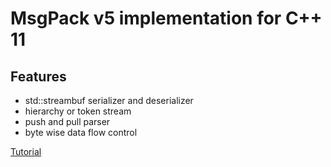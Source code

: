 # MsgPack v5 implementation for C++ 11

## Features
* std::streambuf serializer and deserializer
* hierarchy or token stream
* push and pull parser
* byte wise data flow control

[Tutorial](https://github.com/Lichtso/netLink/wiki/MsgPack)